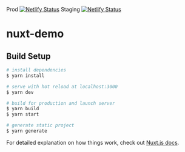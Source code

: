 Prod [![Netlify Status](https://api.netlify.com/api/v1/badges/c95b35eb-1cfb-4fa3-8b82-ccd3e73fa7cc/deploy-status)](https://app.netlify.com/sites/nuxt-demo-netlify/deploys) Staging [![Netlify Status](https://api.netlify.com/api/v1/badges/2ac02f91-8ef0-4173-9e2c-2fad572c56c2/deploy-status)](https://app.netlify.com/sites/friendly-goldwasser-2bd395/deploys)

# nuxt-demo

## Build Setup

```bash
# install dependencies
$ yarn install

# serve with hot reload at localhost:3000
$ yarn dev

# build for production and launch server
$ yarn build
$ yarn start

# generate static project
$ yarn generate
```

For detailed explanation on how things work, check out [Nuxt.js docs](https://nuxtjs.org).
